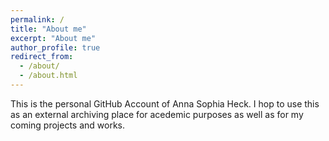 ```yaml
---
permalink: /
title: "About me"
excerpt: "About me"
author_profile: true
redirect_from: 
  - /about/
  - /about.html
---
```


This is the personal GitHub Account of Anna Sophia Heck.
I hop to use this as an external archiving place for acedemic purposes as well as for my coming projects and works.
